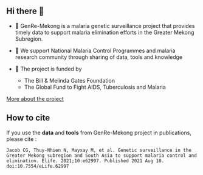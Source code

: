 ## Hi there 👋
- 🧬 GenRe-Mekong is a malaria genetic surveillance project that provides timely data to support malaria elimination efforts in the Greater Mekong Subregion.
  
- 🤝 We support National Malaria Control Programmes and malaria research community through sharing of data, tools and knowledge
  
- 💛 The project is funded by
  - The Bill & Melinda Gates Foundation
  - The Global Fund to Fight AIDS, Tuberculosis and Malaria

[More about the project](https://genremekong.org/genre-mekong-project)


## How to cite
If you use the __data__ and __tools__ from GenRe-Mekong project in publications, please cite :

`Jacob CG, Thuy-Nhien N, Mayxay M, et al. Genetic surveillance in the Greater Mekong subregion and South Asia to support malaria control and elimination. Elife. 2021;10:e62997. Published 2021 Aug 10. doi:10.7554/eLife.62997`

